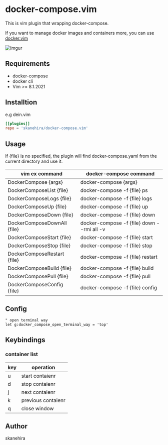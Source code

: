 # docker-compose.vim
This is vim plugin that wrapping docker-compose.

If you want to manage docker images and containers more,
you can use [docker.vim](https://github.com/skanehira/docker.vim)

![Imgur](https://imgur.com/8svyqMN.gif)

## Requirements
- docker-compose
- docker cli
- Vim >= 8.1.2021

## Installtion
e.g dein.vim

```toml
[[plugins]]
repo = 'skanehira/docker-compose.vim'
```

## Usage
If {file} is no specified, the plugin will find
docker-compose.yaml from the current directory and use it.

| vim ex command              | docker-compose command                     |
|-----------------------------|--------------------------------------------|
| DockerCompose {args}        | docker-compose {args}                      |
| DockerComposeList {file}    | docker-compose -f {file} ps                |
| DockerComposeLogs {file}    | docker-compose -f {file} logs              |
| DockerComposeUp {file}      | docker-compose -f {file} up                |
| DockerComposeDown {file}    | docker-compose -f {file} down              |
| DockerComposeDownAll {file} | docker-compose -f {file} down --rmi all -v |
| DockerComposeStart {file}   | docker-compose -f {file} start             |
| DockerComposeStop {file}    | docker-compose -f {file} stop              |
| DockerComposeRestart {file} | docker-compose -f {file} restart           |
| DockerComposeBuild {file}   | docker-compose -f {file} build             |
| DockerComposePull {file}    | docker-compose -f {file} pull              |
| DockerComposeConfig {file}  | docker-compose -f {file} config            |

## Config
```vim
" open terminal way
let g:docker_compose_open_terminal_way = 'top'
```

## Keybindings
### container list

| key | operation          |
|-----|--------------------|
| u   | start contaienr    |
| d   | stop contaienr     |
| j   | next contaienr     |
| k   | previous contaienr |
| q   | close window       |

## Author
skanehira
